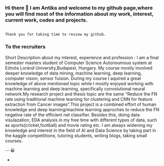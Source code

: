 ### Hi there 👋 I am Antika and welcome to my github page,where you will find most of the information about my work, interest, current work, codes and projects. 
                                                                                       Thank you for taking time to review my github.
                                                                                                      
 ### To the recruiters

Short Description about my interest, experience and profession : I am a final semester masters student of Computer Science Autonoumous system at Eötvös Loránd University,Budapest, Hungary. My course mostly involved deeper knowledge of data mining, machine learning, deep learning, computer vision, sensor fuision. During my course I aquired a great knowledge of above mentioned topic while I mostly enjoyed working with machine learning and deep learning, specifically convolutional neural network.My research project and thesis topic are the same "Reduce the FN rate using traditional machine learning for clustering and CNN for feature extraction from Cancer images".This project is a combined effort of human knowledge and deep learning/machine learning approches to reduce the FN negative rate of the efficient net classifier. Besides this, doing data visulazation, EDA analysis in my free time with different types of data, such as sports(cricket,football) and movie rating etc. I am always widening my knowledge and interest in the field of AI and Data Science by taking part in the kaggle compettitions, tutoring students, writing blogs, taking small courses. 

<!--
**Antikadas1/Antikadas1** is a ✨ _special_ ✨ repository because its `README.md` (this file) appears on your GitHub profile.

Here are some ideas to get you started:

- 🔭 I’m currently working on ...
- 🌱 I’m currently learning ...
- 👯 I’m looking to collaborate on ...
- 🤔 I’m looking for help with ...
- 💬 Ask me about ...
- 📫 How to reach me: ...
- 😄 Pronouns: ...
- ⚡ Fun fact: ...
-->
-- :grinning:

- 
